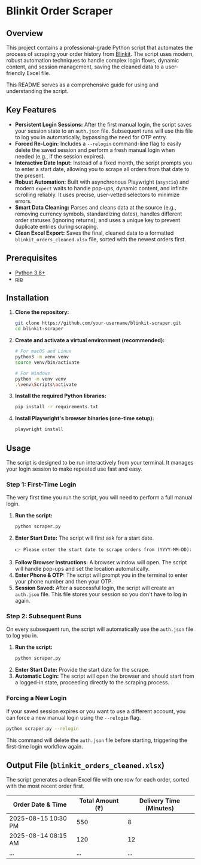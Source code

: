 # Blinkit Order Scraper

## Overview

This project contains a professional-grade Python script that automates the process of scraping your order history from [Blinkit](https://blinkit.com). The script uses modern, robust automation techniques to handle complex login flows, dynamic content, and session management, saving the cleaned data to a user-friendly Excel file.

This README serves as a comprehensive guide for using and understanding the script.

## Key Features

-   **Persistent Login Sessions:** After the first manual login, the script saves your session state to an `auth.json` file. Subsequent runs will use this file to log you in automatically, bypassing the need for OTP entry.
-   **Forced Re-Login:** Includes a `--relogin` command-line flag to easily delete the saved session and perform a fresh manual login when needed (e.g., if the session expires).
-   **Interactive Date Input:** Instead of a fixed month, the script prompts you to enter a start date, allowing you to scrape all orders from that date to the present.
-   **Robust Automation:** Built with asynchronous Playwright (`asyncio`) and modern `expect` waits to handle pop-ups, dynamic content, and infinite scrolling reliably. It uses precise, user-vetted selectors to minimize errors.
-   **Smart Data Cleaning:** Parses and cleans data at the source (e.g., removing currency symbols, standardizing dates), handles different order statuses (ignoring returns), and uses a unique key to prevent duplicate entries during scraping.
-   **Clean Excel Export:** Saves the final, cleaned data to a formatted `blinkit_orders_cleaned.xlsx` file, sorted with the newest orders first.

## Prerequisites

-   [Python 3.8+](https://www.python.org/downloads/)
-   [pip](https://pip.pypa.io/en/stable/installation/)

## Installation

1.  **Clone the repository:**
    ```bash
    git clone https://github.com/your-username/blinkit-scraper.git
    cd blinkit-scraper
    ```

2.  **Create and activate a virtual environment (recommended):**
    ```bash
    # For macOS and Linux
    python3 -m venv venv
    source venv/bin/activate

    # For Windows
    python -m venv venv
    .\venv\Scripts\activate
    ```

3.  **Install the required Python libraries:**
    ```bash
    pip install -r requirements.txt
    ```

4.  **Install Playwright's browser binaries (one-time setup):**
    ```bash
    playwright install
    ```

## Usage

The script is designed to be run interactively from your terminal. It manages your login session to make repeated use fast and easy.

### Step 1: First-Time Login

The very first time you run the script, you will need to perform a full manual login.

1.  **Run the script:**
    ```bash
    python scraper.py
    ```
2.  **Enter Start Date:** The script will first ask for a start date.
    ```
    👉 Please enter the start date to scrape orders from (YYYY-MM-DD):
    ```
3.  **Follow Browser Instructions:** A browser window will open. The script will handle pop-ups and set the location automatically.
4.  **Enter Phone & OTP:** The script will prompt you in the terminal to enter your phone number and then your OTP.
5.  **Session Saved:** After a successful login, the script will create an `auth.json` file. This file stores your session so you don't have to log in again.

### Step 2: Subsequent Runs

On every subsequent run, the script will automatically use the `auth.json` file to log you in.

1.  **Run the script:**
    ```bash
    python scraper.py
    ```
2.  **Enter Start Date:** Provide the start date for the scrape.
3.  **Automatic Login:** The script will open the browser and should start from a logged-in state, proceeding directly to the scraping process.

### Forcing a New Login

If your saved session expires or you want to use a different account, you can force a new manual login using the `--relogin` flag.

```bash
python scraper.py --relogin
```
This command will delete the `auth.json` file before starting, triggering the first-time login workflow again.

## Output File (`blinkit_orders_cleaned.xlsx`)

The script generates a clean Excel file with one row for each order, sorted with the most recent order first.

| Order Date & Time   | Total Amount (₹) | Delivery Time (Minutes) |
|---------------------|------------------|-------------------------|
| 2025-08-15 10:30 PM | 550              | 8                       |
| 2025-08-14 08:15 AM | 120              | 12                      |
| ...                 | ...              | ...                     |
